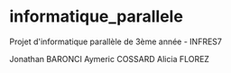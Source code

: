 # informatique_parallele
Projet d'informatique parallèle de 3ème année - INFRES7

Jonathan BARONCI
Aymeric COSSARD
Alicia FLOREZ
